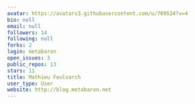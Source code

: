 ```yaml
---
avatar: https://avatars3.githubusercontent.com/u/769524?v=4
bio: null
email: null
followers: 14
following: null
forks: 2
login: metabaron
open_issues: 3
public_repos: 13
stars: 11
title: Mathieu Feulvarch
user_type: User
website: http://blog.metabaron.net
---
```

